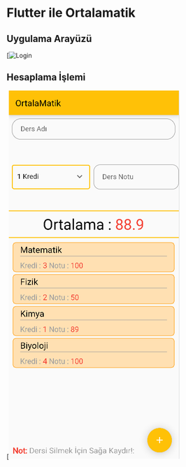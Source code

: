 # Flutter ile Ortalamatik

## Uygulama Arayüzü
[![Login](https://github.com/beyzanurylmaz/flutter_ortalamatik/blob/main/ortalamatik/aray%C3%BCz.png?raw=true)

## Hesaplama İşlemi
[![Login](https://github.com/beyzanurylmaz/flutter_ortalamatik/blob/main/ortalamatik/hesaplama.png?raw=true)
